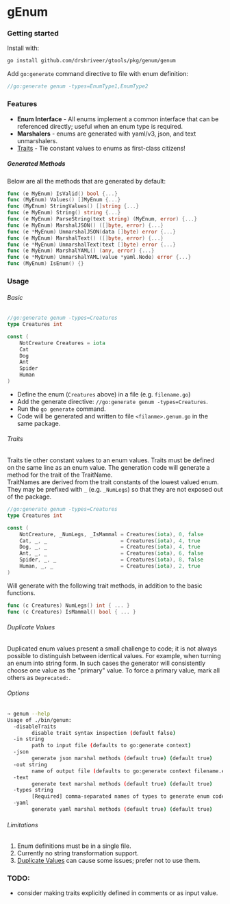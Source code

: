 # gEnum
### Getting started

Install with:

```bash
go install github.com/drshriveer/gtools/pkg/genum/genum
```

Add `go:generate` command directive to file with enum definition:

```go
//go:generate genum -types=EnumType1,EnumType2
```

### Features
- **Enum Interface** - All enums implement a common interface that can be referenced directly; useful when an enum type is required.
- **Marshalers** - enums are generated with yaml/v3, json, and text unmarshalers.
- [Traits](#traits) - Tie constant values to enums as first-class citizens!

##### Generated Methods

Below are all the methods that are generated by default: 

```go
func (e MyEnum) IsValid() bool {...}
func (MyEnum) Values() []MyEnum {...}
func (MyEnum) StringValues() []string {...}
func (e MyEnum) String() string {...}
func (e MyEnum) ParseString(text string) (MyEnum, error) {...}
func (e MyEnum) MarshalJSON() ([]byte, error) {...}
func (e *MyEnum) UnmarshalJSON(data []byte) error {...}
func (e MyEnum) MarshalText() ([]byte, error) {...}
func (e *MyEnum) UnmarshalText(text []byte) error {...}
func (e MyEnum) MarshalYAML() (any, error) {...}
func (e *MyEnum) UnmarshalYAML(value *yaml.Node) error {...}
func (MyEnum) IsEnum() {}
```

### Usage
###### Basic

```go
//go:generate genum -types=Creatures
type Creatures int 

const (
    NotCreature Creatures = iota
	Cat 
	Dog
	Ant
	Spider
	Human
)
```

- Define the enum (`Creatures` above) in a file (e.g. `filename.go`)
- Add the generate directive: `//go:generate genum -types=Creatures`.
- Run the `go generate` command.
- Code will be generated and written to file `<filanme>.genum.go` in the same package.

###### Traits

Traits tie other constant values to an enum values. 
Traits must be defined on the same line as an enum value.
The generation code will generate a method for the trait of the TraitName.  
TraitNames are derived from the trait constants of the lowest valued enum.
They may be prefixed with `_` (e.g. `_NumLegs`) so that they are not exposed out of the package.

```go
//go:generate genum -types=Creatures
type Creatures int

const (
    NotCreature, _NumLegs, _IsMammal = Creatures(iota), 0, false
    Cat, _, _                        = Creatures(iota), 4, true
    Dog, _, _                        = Creatures(iota), 4, true
    Ant, _, _                        = Creatures(iota), 6, false
    Spider, _, _                     = Creatures(iota), 8, false
    Human, _, _                      = Creatures(iota), 2, true
)
```

Will generate with the following trait methods, in addition to the basic functions.

```go
func (c Creatures) NumLegs() int { ... }
func (c Creatures) IsMammal() bool { ... }
```

###### Duplicate Values

Duplicated enum values present a small challenge to code; it is not always possible to distinguish between identical values.
For example, when turning an enum into string form.
In such cases the generator will consistently choose one value as the "primary" value.
To force a primary value, mark all others as `Deprecated:`.

###### Options

```bash
→ genum --help
Usage of ./bin/genum:
  -disableTraits
        disable trait syntax inspection (default false)
  -in string
        path to input file (defaults to go:generate context)
  -json
        generate json marshal methods (default true) (default true)
  -out string
        name of output file (defaults to go:generate context filename.enum.go)
  -text
        generate text marshal methods (default true) (default true)
  -types string
        [Required] comma-separated names of types to generate enum code for
  -yaml
        generate yaml marshal methods (default true) (default true)
```

###### Limitations

1. Enum definitions must be in a single file.
2. Currently no string transformation support.
3. [Duplicate Values](#duplicate-values) can cause some issues; prefer not to use them. 

### TODO: 
- consider making traits explicitly defined in comments or as input value. 